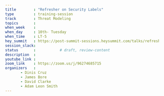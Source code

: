 ```yaml
---
title        : "Refresher on Security Labels"
type         : training-session
track        : Threat Modeling
topics       : 
when_week    : 
when_day     : 10th- Tuesday
when_time    : LT-5
hey_summit   : https://post-summit-sessions.heysummit.com/talks/refresher-on-security-labels/
session_slack:
status       :           # draft, review-content
description  : 
youtube_link : 
zoom_link    : https://zoom.us/j/96274685715
organizers   : 
       - Dinis Cruz
       - James Bore
       - David Clarke
       - Adam Leon Smith
---
```


